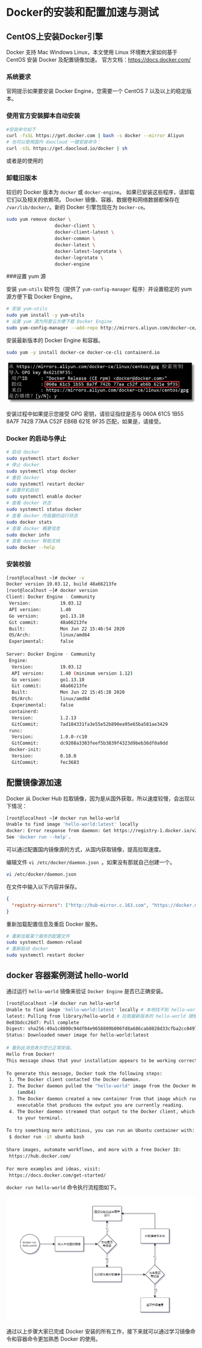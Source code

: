 # Docker的安装和配置加速与测试

## CentOS上安装Docker引擎
Docker 支持 Mac Windows Linux，本文使用 Linux 环境教大家如何基于 CentOS 安装 Docker 及配置镜像加速。
官方文档：https://docs.docker.com/

### 系统要求

官网提示如果要安装 Docker Engine，您需要一个 CentOS 7 以及以上的稳定版本。

### 使用官方安装脚本自动安装

```bash
#安装命令如下
curl -fsSL https://get.docker.com | bash -s docker --mirror Aliyun
# 也可以使用国内 daocloud 一键安装命令：
curl -sSL https://get.daocloud.io/docker | sh
```

或者是的使用的

### 卸载旧版本

较旧的 Docker 版本为 `docker` 或 `docker-engine`。 如果已安装这些程序，请卸载它们以及相关的依赖项。
Docker 镜像、容器、数据卷和网络数据都保存在 `/var/lib/docker/`。新的 Docker 引擎包现在为 `Docker-ce`。
```bash
sudo yum remove docker \
                  docker-client \
                  docker-client-latest \
                  docker-common \
                  docker-latest \
                  docker-latest-logrotate \
                  docker-logrotate \
                  docker-engine
```

###设置 yum 源

安装 `yum-utils` 软件包（提供了 `yum-config-manager` 程序）并设置稳定的 yum 源方便下载 Docker Engine。
```bash
# 安装 yum-utils
sudo yum install -y yum-utils
# 设置 yum 源为阿里云方便下载 Docker Engine
sudo yum-config-manager --add-repo http://mirrors.aliyun.com/docker-ce/linux/centos/docker-ce.repo
```


安装最新版本的 Docker Engine 和容器。
```bash
sudo yum -y install docker-ce docker-ce-cli containerd.io
```
![](images/009.png)

安装过程中如果提示您接受 GPG 密钥，请验证指纹是否与 060A 61C5 1B55 8A7F 742B 77AA C52F EB6B 621E 9F35 匹配，如果是，请接受。

### Docker 的启动与停止
```bash
# 启动 docker
sudo systemctl start docker
# 停止 docker
sudo systemctl stop docker
# 重启 docker
sudo systemctl restart docker
# 设置开机启动
sudo systemctl enable docker
# 查看 docker 状态
sudo systemctl status docker
# 查看 docker 内容器的运行状态
sudo docker stats
# 查看 docker 概要信息
sudo docker info
# 查看 docker 帮助文档
sudo docker --help
```

### 安装校验

```bash
[root@localhost ~]# docker -v
Docker version 19.03.12, build 48a66213fe
[root@localhost ~]# docker version
Client: Docker Engine - Community
 Version:           19.03.12
 API version:       1.40
 Go version:        go1.13.10
 Git commit:        48a66213fe
 Built:             Mon Jun 22 15:46:54 2020
 OS/Arch:           linux/amd64
 Experimental:      false

Server: Docker Engine - Community
 Engine:
  Version:          19.03.12
  API version:      1.40 (minimum version 1.12)
  Go version:       go1.13.10
  Git commit:       48a66213fe
  Built:            Mon Jun 22 15:45:28 2020
  OS/Arch:          linux/amd64
  Experimental:     false
 containerd:
  Version:          1.2.13
  GitCommit:        7ad184331fa3e55e52b890ea95e65ba581ae3429
 runc:
  Version:          1.0.0-rc10
  GitCommit:        dc9208a3303feef5b3839f4323d9beb36df0a9dd
 docker-init:
  Version:          0.18.0
  GitCommit:        fec3683
```

## 配置镜像源加速

Docker 从 Docker Hub 拉取镜像，因为是从国外获取，所以速度较慢，会出现以下情况：
```bash
[root@localhost ~]# docker run hello-world
Unable to find image 'hello-world:latest' locally
docker: Error response from daemon: Get https://registry-1.docker.io/v2/library/hello-world/manifests/latest: net/http: TLS handshake timeout.
See 'docker run --help'.
```
可以通过配置国内镜像源的方式，从国内获取镜像，提高拉取速度。

编辑文件 `vi /etc/docker/daemon.json `。如果没有那就自己创建一个。

```bash
vi /etc/docker/daemon.json
```
在文件中输入以下内容并保存。

```json
{
  "registry-mirrors": ["http://hub-mirror.c.163.com", "https://docker.mirrors.ustc.edu.cn"]
}
```
重新加载配置信息及重启 Docker 服务。
```bash
# 重新加载某个服务的配置文件
sudo systemctl daemon-reload
# 重新启动 docker
sudo systemctl restart docker
```

## docker 容器案例测试 hello-world

通过运行 `hello-world` 镜像来验证 `Docker Engine` 是否已正确安装。

```bash
[root@localhost ~]# docker run hello-world
Unable to find image 'hello-world:latest' locally # 本地找不到 hello-world 镜像
latest: Pulling from library/hello-world # 拉取最新版本的 hello-world 镜像
0e03bdcc26d7: Pull complete 
Digest: sha256:49a1c8800c94df04e9658809b006fd8a686cab8028d33cfba2cc049724254202
Status: Downloaded newer image for hello-world:latest

# 看到此消息表示您已正常安装。
Hello from Docker!
This message shows that your installation appears to be working correctly.

To generate this message, Docker took the following steps:
 1. The Docker client contacted the Docker daemon.
 2. The Docker daemon pulled the "hello-world" image from the Docker Hub.
    (amd64)
 3. The Docker daemon created a new container from that image which runs the
    executable that produces the output you are currently reading.
 4. The Docker daemon streamed that output to the Docker client, which sent it
    to your terminal.

To try something more ambitious, you can run an Ubuntu container with:
 $ docker run -it ubuntu bash

Share images, automate workflows, and more with a free Docker ID:
 https://hub.docker.com/

For more examples and ideas, visit:
 https://docs.docker.com/get-started/
```

`docker run hello-world` 命令执行流程图如下。

![](images/010.png)

通过以上步骤大家已完成 Docker 安装的所有工作，接下来就可以通过学习镜像命令和容器命令更加熟悉 Docker 的使用。

